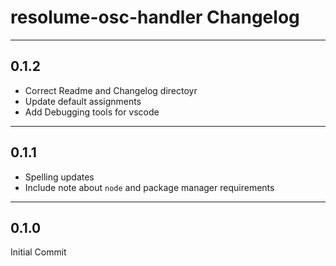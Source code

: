 # resolume-osc-handler Changelog

----

## 0.1.2
- Correct Readme and Changelog directoyr
- Update default assignments
- Add Debugging tools for vscode

----

## 0.1.1
- Spelling updates
- Include note about `node` and package manager requirements

----

## 0.1.0
Initial Commit